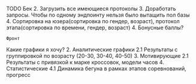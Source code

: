 TODO
    Бек
        2. Загрузить все имеющиеся протоколы
        3. Доработать запросы. Чтобы по одному эндпоинту нельзя было вытащить пол базы
        4. Сортировка на юзера(сортировка по гендер, возраст), протокол этапа(сортировка по времени, гендер, возраст)
        4. Бонусные баллы?


    Фронт


Какие графики я хочу?
2. Аналитические графики
    2.1 Результаты с группировкой по возрасту (20-30, 30-40, 40-50)
3. Мотивирующие 
    2.1 Результаты с привязкой к марке кроссовок, модели часов
4. Статистические
    4.1 Динамика бегуна в рамках этапов соревнований, прогресс
